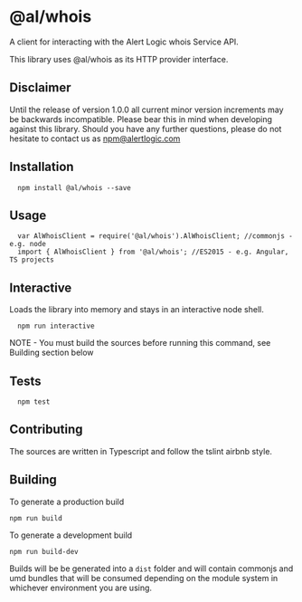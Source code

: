   @al/whois
=========

A client for interacting with the Alert Logic whois Service API.

This library uses @al/whois as its HTTP provider interface.

## Disclaimer

Until the release of version 1.0.0 all current minor version increments may be backwards incompatible. Please bear this in mind when developing against this library. Should you have any further questions, please do not hesitate to contact us as [npm@alertlogic.com](mailto:npm@alertlogic.com)

## Installation

      npm install @al/whois --save

## Usage

      var AlWhoisClient = require('@al/whois').AlWhoisClient; //commonjs - e.g. node
      import { AlWhoisClient } from '@al/whois'; //ES2015 - e.g. Angular, TS projects
        
## Interactive

  Loads the library into memory and stays in an interactive node shell.
  
      npm run interactive

  NOTE - You must build the sources before running this command, see Building section below

## Tests

      npm test

## Contributing

The sources are written in Typescript and follow the tslint airbnb style.

## Building

To generate a production build

    npm run build

To generate a development build

    npm run build-dev

Builds will be be generated into a `dist` folder and will contain commonjs and umd bundles that will be consumed depending on the module system in whichever environment you are using.
